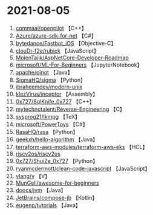 # 2021-08-05

1. [commaai/openpilot](https://github.com/commaai/openpilot) 【C++】
2. [Azure/azure-sdk-for-net](https://github.com/Azure/azure-sdk-for-net) 【C#】
3. [bytedance/Fastbot_iOS](https://github.com/bytedance/Fastbot_iOS) 【Objective-C】
4. [clouDr-f2e/rubick](https://github.com/clouDr-f2e/rubick) 【JavaScript】
5. [MoienTajik/AspNetCore-Developer-Roadmap](https://github.com/MoienTajik/AspNetCore-Developer-Roadmap) 
6. [microsoft/ML-For-Beginners](https://github.com/microsoft/ML-For-Beginners) 【JupyterNotebook】
7. [apache/pinot](https://github.com/apache/pinot) 【Java】
8. [SigmaHQ/sigma](https://github.com/SigmaHQ/sigma) 【Python】
9. [ibraheemdev/modern-unix](https://github.com/ibraheemdev/modern-unix) 
10. [klezVirus/inceptor](https://github.com/klezVirus/inceptor) 【Assembly】
11. [0x727/SqlKnife_0x727](https://github.com/0x727/SqlKnife_0x727) 【C++】
12. [mytechnotalent/Reverse-Engineering](https://github.com/mytechnotalent/Reverse-Engineering) 【C】
13. [sysprog21/lkmpg](https://github.com/sysprog21/lkmpg) 【TeX】
14. [microsoft/PowerToys](https://github.com/microsoft/PowerToys) 【C#】
15. [RasaHQ/rasa](https://github.com/RasaHQ/rasa) 【Python】
16. [geekxh/hello-algorithm](https://github.com/geekxh/hello-algorithm) 【Java】
17. [terraform-aws-modules/terraform-aws-eks](https://github.com/terraform-aws-modules/terraform-aws-eks) 【HCL】
18. [riscv2os/riscv2os](https://github.com/riscv2os/riscv2os) 
19. [0x727/ShuiZe_0x727](https://github.com/0x727/ShuiZe_0x727) 【Python】
20. [ryanmcdermott/clean-code-javascript](https://github.com/ryanmcdermott/clean-code-javascript) 【JavaScript】
21. [vlang/v](https://github.com/vlang/v) 【V】
22. [MunGell/awesome-for-beginners](https://github.com/MunGell/awesome-for-beginners) 
23. [doocs/jvm](https://github.com/doocs/jvm) 【Java】
24. [JetBrains/compose-jb](https://github.com/JetBrains/compose-jb) 【Kotlin】
25. [eugenp/tutorials](https://github.com/eugenp/tutorials) 【Java】
